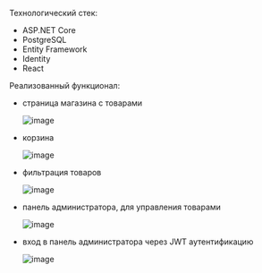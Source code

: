 Технологический стек:
- ASP.NET Core
- PostgreSQL
- Entity Framework
- Identity
- React

Реализованный функционал:
- страница магазина с товарами
  
  ![image](https://github.com/user-attachments/assets/04d8e895-fbba-4f25-9fa8-84e30fc3a673)

- корзина
  
  ![image](https://github.com/user-attachments/assets/33d539f1-307a-48f4-9682-5717289ec347)

- фильтрация товаров
  
  ![image](https://github.com/user-attachments/assets/03d30783-ea83-4fb1-a19b-3f99b88c3cda)

- панель администратора, для управления товарами
  
  ![image](https://github.com/user-attachments/assets/7a189464-0624-4bbc-a6a0-521a2b21c4f6)

- вход в панель администратора через JWT аутентификацию
  
  ![image](https://github.com/user-attachments/assets/b3471123-ed3e-48d2-9cd2-687c5e02c038)

  
